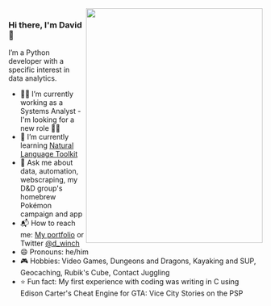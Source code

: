 <img align="right" src="" alt="" width=350px height=465px/>

### Hi there, I'm David 👋

I’m a Python developer with a specific interest in data analytics.

- 👨‍💻 I’m currently working as a Systems Analyst - I'm looking for a new role 🙋‍♂️
- 🌱 I’m currently learning [Natural Language Toolkit](http://nltk.org)
- 💬 Ask me about data, automation, webscraping, my D&D group's homebrew Pokémon campaign and app
- 📬 How to reach me: [My portfolio](https://davidwin.ch) or Twitter [@d_winch](https://twitter.com/d_winch)
- 😄 Pronouns: he/him
- 🎮 Hobbies: Video Games, Dungeons and Dragons, Kayaking and SUP, Geocaching, Rubik's Cube, Contact Juggling
- ⭐ Fun fact: My first experience with coding was writing in C using Edison Carter's Cheat Engine for GTA: Vice City Stories on the PSP
